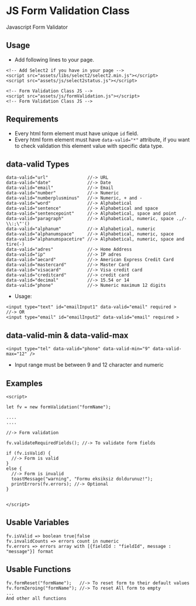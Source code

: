 # JS Form Validation Class
Javascript Form Validator

## Usage
* Add following lines to your page.
```
<!-- Add Select2 if you have in your page -->
<script src="assets/libs/select2/select2.min.js"></script>
<script src="assets/js/select2status.js"></script>
    
<!-- Form Validation Class JS -->
<script src="assets/js/formValidation.js"></script>
<!-- Form Validation Class JS -->
```

## Requirements
* Every html form element must have unique `id` field.
* Every html form element must have `data-valid="*"` attribute, if you want to check validation this element value with specific data type.


## data-valid Types
```
data-valid="url"               //-> URL
data-valid="date"              //-> Date
data-valid="email"             //-> Email
data-valid="number"            //-> Numeric
data-valid="numberplusminus"   //-> Numeric, + and -
data-valid="word"              //-> Alphabetical
data-valid="sentence"          //-> Alphabetical and space
data-valid="sentencepoint"     //-> Alphabetical, space and point
data-valid="paragraph"         //-> Alphabetical, numeric, space .,/-\\:;\"'()
data-valid="alphanum"          //-> Alphabetical, numeric
data-valid="alphanumspace"     //-> Alphabetical, numeric, space
data-valid="alphanumspacetire" //-> Alphabetical, numeric, space and tire(-)
data-valid="adres"             //-> Home Address
data-valid="ip"                //-> IP adres
data-valid="aecard"            //-> American Express Credit Card
data-valid="mastercard"        //-> Master Card
data-valid="visacard"          //-> Visa credit card
data-valid="creditcard"        //-> credit card
data-valid="decimal"           //-> 15.54 or 14
data-valid="phone"             //-> Numeric maximum 12 digits
```
* Usage:
```
<input type="text" id="emailInput1" data-valid="email" required >
//-> OR
<input type="email" id="emailInput2" data-valid="email" required >
```


## data-valid-min & data-valid-max
```
<input type="tel" data-valid="phone" data-valid-min="9" data-valid-max="12" />
```
* Input range must be between 9 and 12 character and numeric



## Examples
```
<script>

let fv = new formValidation("formName");

....
....

//-> Form validation

fv.validateRequiredFields(); //-> To validate form fields

if (fv.isValid) {
  //-> Form is valid
}
else {
  //-> Form is invalid
  toastMessage("warning", "Formu eksiksiz doldurunuz!");
  printErrors(fv.errors); //-> Optional
}


</script>
```

## Usable Variables
```
fv.isValid => boolean true|false
fv.invalidCounts => errors count in numeric
fv.errors => errors array with [{fieldId : "fieldId", message : "message"}] format
```


## Usable Functions
```
fv.formReset("formName");   //-> To reset form to their default values
fv.formZeroing("formName"); //-> To reset All form to empty
...
And other all functions
```

